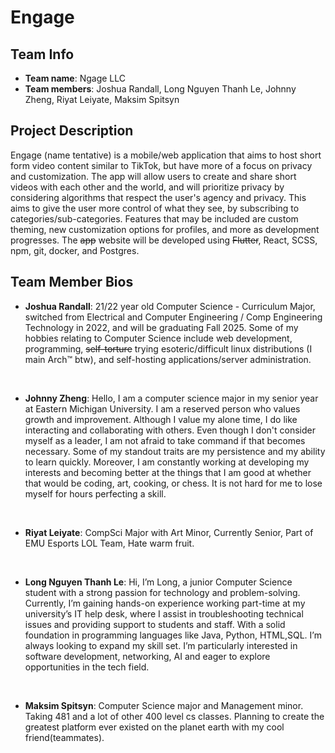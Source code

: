 # Engage
## Team Info
- **Team name**: Ngage LLC
- **Team members**: Joshua Randall, Long Nguyen Thanh Le, Johnny Zheng, Riyat Leiyate, Maksim Spitsyn
## Project Description
Engage (name tentative) is a mobile/web application that aims to host short form video content similar to TikTok, but have more of a focus on privacy and customization. The app will allow users to create and share short videos with each other and the world, and will prioritize privacy by considering algorithms that respect the user's agency and privacy. This aims to give the user more control of what they see, by subscribing to categories/sub-categories. Features that may be included are custom theming, new customization options for profiles, and more as development progresses. The ~~app~~ website will be developed using ~~Flutter~~, React, SCSS, npm, git, docker, and Postgres.
## Team Member Bios
- **Joshua Randall**: 21/22 year old Computer Science - Curriculum Major, switched from Electrical and Computer Engineering / Comp Engineering Technology in 2022, and will be graduating Fall 2025. Some of my hobbies relating to Computer Science include web development, programming, ~~self-torture~~ trying esoteric/difficult linux distributions (I main Arch™️ btw), and self-hosting applications/server administration.

<br> 

- **Johnny Zheng**: Hello, I am a computer science major in my senior year at Eastern Michigan University. I am a reserved person who values growth and improvement. Although I value my alone time, I do like interacting and collaborating with others. Even though I don't consider myself as a leader, I am not afraid to take command if that becomes necessary. Some of my standout traits are my persistence and my ability to learn quickly. Moreover, I am constantly working at developing my interests and becoming better at the things that I am good at whether that would be coding, art, cooking, or chess. It is not hard for me to lose myself for hours perfecting a skill.

<br>

- **Riyat Leiyate**: CompSci Major with Art Minor, Currently Senior, Part of EMU Esports LOL Team, Hate warm fruit. 

<br>
 
- **Long Nguyen Thanh Le**: Hi, I’m Long, a junior Computer Science student with a strong passion for technology and problem-solving. Currently, I’m gaining hands-on experience working part-time at my university’s IT help desk, where I assist in troubleshooting technical issues and providing support to students and staff. With a solid foundation in programming languages like Java, Python, HTML,SQL. I’m always looking to expand my skill set. I’m particularly interested in software development, networking, AI and eager to explore opportunities in the tech field.

<br>
 
- **Maksim Spitsyn**: Computer Science major and Management minor. Taking 481 and a lot of other 400 level cs classes. Planning to create the greatest platform ever existed on the planet earth with my cool friend(teammates).
